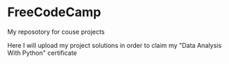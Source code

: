 # FreeCodeCamp
My reposotory for couse projects

Here I will upload my project solutions in order to claim my "Data Analysis With Python" certificate
